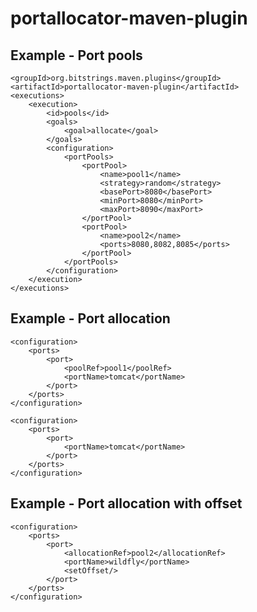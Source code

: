 portallocator-maven-plugin
==========================

Example - Port pools
--------------------
```
<groupId>org.bitstrings.maven.plugins</groupId>
<artifactId>portallocator-maven-plugin</artifactId>
<executions>
    <execution>
        <id>pools</id>
        <goals>
            <goal>allocate</goal>
        </goals>
        <configuration>
            <portPools>
                <portPool>
                    <name>pool1</name>
                    <strategy>random</strategy>
                    <basePort>8080</basePort>
                    <minPort>8080</minPort>
                    <maxPort>8090</maxPort>
                </portPool>
                <portPool>
                    <name>pool2</name>
                    <ports>8080,8082,8085</ports>
                </portPool>
            </portPools>
        </configuration>
    </execution>
</executions>
```

Example - Port allocation
-------------------------
```
<configuration>
    <ports>
        <port>
            <poolRef>pool1</poolRef>
            <portName>tomcat</portName>
        </port>
    </ports>
</configuration>
```

```
<configuration>
    <ports>
        <port>
            <portName>tomcat</portName>
        </port>
    </ports>
</configuration>
```

Example - Port allocation with offset
-------------------------------------
```
<configuration>
    <ports>
        <port>
            <allocationRef>pool2</allocationRef>
            <portName>wildfly</portName>
            <setOffset/>
        </port>
    </ports>
</configuration>
```
